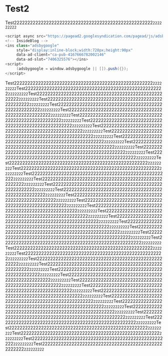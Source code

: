 # Test2

Test2222222222222222222222222222222222222222222222222222`222222222`

```scala
<script async src="https://pagead2.googlesyndication.com/pagead/js/adsbygoogle.js"></script>
<!-- InsideBlog -->
<ins class="adsbygoogle"
     style="display:inline-block;width:728px;height:90px"
     data-ad-client="ca-pub-4167666782002146"
     data-ad-slot="7406325576"></ins>
<script>
     (adsbygoogle = window.adsbygoogle || []).push({});
</script>
```

Test2222222222222222222222222222222222222222222222222222`222222222`Test2222222222222222222222222222222222222222222222222222`222222222`Test2222222222222222222222222222222222222222222222222222`222222222`Test2222222222222222222222222222222222222222222222222222`222222222`Test2222222222222222222222222222222222222222222222222222`222222222`Test2222222222222222222222222222222222222222222222222222`222222222`Test2222222222222222222222222222222222222222222222222222`222222222`Test2222222222222222222222222222222222222222222222222222`222222222`Test2222222222222222222222222222222222222222222222222222`222222222`Test2222222222222222222222222222222222222222222222222222`222222222`Test2222222222222222222222222222222222222222222222222222`222222222`Test2222222222222222222222222222222222222222222222222222`222222222`Test2222222222222222222222222222222222222222222222222222`222222222`Test2222222222222222222222222222222222222222222222222222`222222222`Test2222222222222222222222222222222222222222222222222222`222222222`Test2222222222222222222222222222222222222222222222222222`222222222`Test2222222222222222222222222222222222222222222222222222`222222222`Test2222222222222222222222222222222222222222222222222222`222222222`Test2222222222222222222222222222222222222222222222222222`222222222`Test2222222222222222222222222222222222222222222222222222`222222222`Test2222222222222222222222222222222222222222222222222222`222222222`Test2222222222222222222222222222222222222222222222222222`222222222`Test2222222222222222222222222222222222222222222222222222`222222222`Test2222222222222222222222222222222222222222222222222222`222222222`Test2222222222222222222222222222222222222222222222222222`222222222`Test2222222222222222222222222222222222222222222222222222`222222222`Test2222222222222222222222222222222222222222222222222222`222222222`Test2222222222222222222222222222222222222222222222222222`222222222`Test2222222222222222222222222222222222222222222222222222`222222222`Test2222222222222222222222222222222222222222222222222222`222222222`Test2222222222222222222222222222222222222222222222222222`222222222`Test2222222222222222222222222222222222222222222222222222`222222222`Test2222222222222222222222222222222222222222222222222222`222222222`Test2222222222222222222222222222222222222222222222222222`222222222`Test2222222222222222222222222222222222222222222222222222`222222222`Test2222222222222222222222222222222222222222222222222222`222222222`Test2222222222222222222222222222222222222222222222222222`222222222`Test2222222222222222222222222222222222222222222222222222`222222222`Test2222222222222222222222222222222222222222222222222222`222222222`Test2222222222222222222222222222222222222222222222222222`222222222`Test2222222222222222222222222222222222222222222222222222`222222222`Test2222222222222222222222222222222222222222222222222222`222222222`Test2222222222222222222222222222222222222222222222222222`222222222`Test2222222222222222222222222222222222222222222222222222`222222222`Test2222222222222222222222222222222222222222222222222222`222222222`Test2222222222222222222222222222222222222222222222222222`222222222`Test2222222222222222222222222222222222222222222222222222`222222222`

